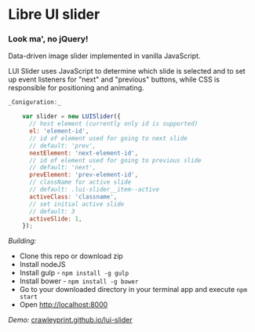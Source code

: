 # Libre UI slider

### Look ma', no jQuery!

Data-driven image slider implemented in vanilla JavaScript.

LUI Slider uses JavaScript to determine which slide is selected and to set up event listeners for "next" and "previous" buttons, while CSS is responsible for positioning and animating.
```javascript
_Coniguration:_

    var slider = new LUISlider({
      // host element (currently only id is supported)
      el: 'element-id',
      // id of element used for going to next slide
      // default: 'prev',
      nextElement: 'next-element-id',
      // id of element used for going to previous slide
      // default: 'next',
      prevElement: 'prev-element-id',
      // className for active slide
      // default: .lui-slider__item--active
      activeClass: 'classname',
      // set initial active slide
      // default: 3
      activeSlide: 1,
    });
```
_Building:_

- Clone this repo or download zip
- Install nodeJS
- Install gulp - `npm install -g gulp`
- Install bower - `npm install -g bower`
- Go to your downloaded directory in your terminal app and execute `npm start`
- Open [http://localhost:8000](http://localhost:8000)

_Demo:_ [crawleyprint.github.io/lui-slider](crawleyprint.github.io/lui-slider)


